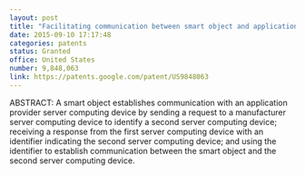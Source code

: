 ```yaml
---
layout: post
title: "Facilitating communication between smart object and application provider"
date: 2015-09-10 17:17:48
categories: patents
status: Granted
office: United States
number: 9,848,063 
link: https://patents.google.com/patent/US9848063
---
```


ABSTRACT: A smart object establishes communication with an application provider server computing device by sending a request to a manufacturer server computing device to identify a second server computing device; receiving a response from the first server computing device with an identifier indicating the second server computing device; and using the identifier to establish communication between the smart object and the second server computing device.

